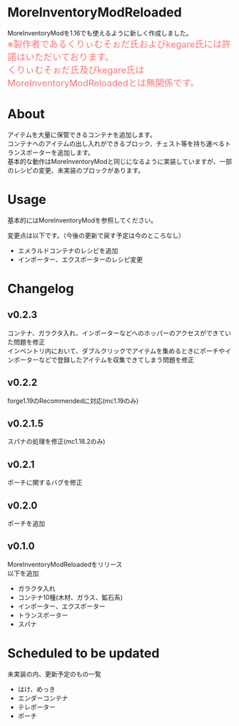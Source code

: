 # MoreInventoryModReloaded
MoreInventoryModを1.16でも使えるように新しく作成しました。  
<big><big><font color=ff7777>※製作者であるくりぃむそぉだ氏およびkegare氏には許諾はいただいております。  
くりぃむそぉだ氏及びkegare氏はMoreInventoryModReloadedとは無関係です。      
</font></big></big>
# About
アイテムを大量に保管できるコンテナを追加します。    
コンテナへのアイテムの出し入れができるブロック、チェスト等を持ち運べるトランスポーターを追加します。    
基本的な動作はMoreInventoryModと同じになるように実装していますが、一部のレシピの変更、未実装のブロックがあります。      

# Usage
基本的にはMoreInventoryModを参照してください。      

変更点は以下です。（今後の更新で戻す予定は今のところなし）
* エメラルドコンテナのレシピを追加
* インポーター、エクスポーターのレシピ変更

# Changelog
## v0.2.3
コンテナ、ガラクタ入れ、インポーターなどへのホッパーのアクセスができていた問題を修正    
インベントリ内において、ダブルクリックでアイテムを集めるときにポーチやインポーターなどで登録したアイテムを収集できてしまう問題を修正

## v0.2.2
forge1.19のRecommendedに対応(mc1.19のみ)

## v0.2.1.5
スパナの処理を修正(mc1.18.2のみ)

## v0.2.1
ポーチに関するバグを修正

## v0.2.0
ポーチを追加

## v0.1.0
MoreInventoryModReloadedをリリース    
以下を追加
* ガラクタ入れ
* コンテナ10種(木材、ガラス、鉱石系)
* インポーター、エクスポーター
* トランスポーター
* スパナ

# Scheduled to be updated
未実装の内、更新予定のもの一覧
* はけ、めっき
* エンダーコンテナ
* テレポーター
* ポーチ